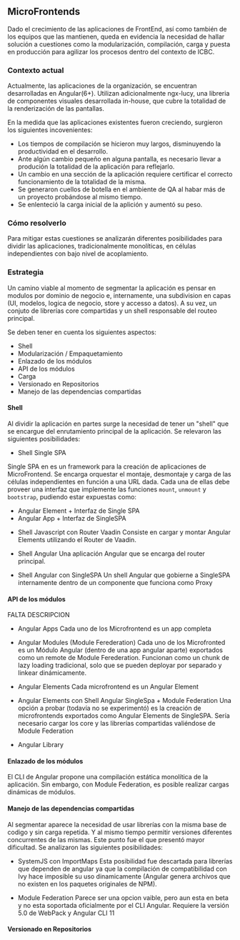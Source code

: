 ## MicroFrontends

Dado el crecimiento de las aplicaciones de FrontEnd, así como también de los equipos que las mantienen, queda en evidencia la necesidad de hallar solución a cuestiones como la modularización, compilación, carga y puesta en producción para agilizar los procesos dentro del contexto de ICBC.

### Contexto actual

Actualmente, las aplicaciones de la organización, se encuentran desarrolladas en Angular(6+). Utilizan adicionalmente ngx-lucy, una libreria de componentes visuales desarrollada in-house, que cubre la totalidad de la renderización de las pantallas.

En la medida que las aplicaciones existentes fueron creciendo, surgieron los siguientes incovenientes:

- Los tiempos de compilación se hicieron muy largos, disminuyendo la productividad en el desarrollo.
- Ante algún cambio pequeño en alguna pantalla, es necesario llevar a produción la totalidad de la aplicación para reflejarlo.
- Un cambio en una sección de la aplicación requiere certificar el correcto funcionamiento de la totalidad de la misma.
- Se generaron cuellos de botella en el ambiente de QA al habar más de un proyecto probándose al mismo tiempo.
- Se enlenteció la carga inicial de la aplición y aumentó su peso.

### Cómo resolverlo

Para mitigar estas cuestiones se analizarán diferentes posibilidades para dividir las aplicaciones, tradicionalmente monolíticas, en células independientes con bajo nivel de acoplamiento.

### Estrategia

Un camino viable al momento de segmentar la aplicación es pensar en modulos por dominio de negocio e, internamente, una subdivision en capas (UI, modelos, logica de negocio, store y accesso a datos). A su vez, un conjuto de librerías core compartidas y un shell responsable del routeo principal.

Se deben tener en cuenta los siguientes aspectos:
- Shell
- Modularización / Empaquetamiento
- Enlazado de los módulos
- API de los módulos
- Carga
- Versionado en Repositorios
- Manejo de las dependencias compartidas

#### Shell

Al dividir la aplicación en partes surge la necesidad de tener un "shell" que se encargue del enrutamiento principal de la aplicación. 
Se relevaron las siguientes posibilidades:


* Shell Single SPA

Single SPA en es un framework para la creación de aplicaciones de MicroFrontend. Se encarga orquestar el montaje, desmontaje y carga de las células independientes en función a una URL dada. Cada una de ellas debe proveer una interfaz que implemente las funciones `mount`, `unmount` y `bootstrap`, pudiendo estar expuestas como:
- Angular Element + Interfaz de Single SPA
- Angular App + Interfaz de SingleSPA

* Shell Javascript con Router Vaadin
Consiste en cargar y montar Angular Elements utilizando el Router de Vaadin.

* Shell Angular
Una aplicación Angular que se encarga del router principal.
 
* Shell Angular con SingleSPA
Un shell Angular que gobierne a SingleSPA internamente dentro de un componente que funciona como Proxy


#### API de los módulos

FALTA DESCRIPCION

* Angular Apps
Cada uno de los Microfrontend es un app completa

* Angular Modules (Module Ferederation)
Cada uno de los Microfronted es un Módulo Angular (dentro de una app angular aparte) exportados como un remote de Module Ferederation.
Funcionan como un chunk de lazy loading tradicional, solo que se pueden deployar por separado y linkear dinámicamente.

* Angular Elements
Cada microfrontend es un Angular Element

* Angular Elements con Shell Angular SingleSpa + Module Federation
Una opción a probar (todavía no se experimentó) es la creación de microfrontends exportados como Angular Elements de SingleSPA.
Sería necesario cargar los core y las librerías compartidas valiéndose de Module Federation

* Angular Library

#### Enlazado de los módulos
<!--Estático, Dinamico -->
El CLI de Angular propone una compilación estática monolítica de la aplicación. Sin embargo, con Module Federation, es posible realizar cargas dinámicas de módulos.


#### Manejo de las dependencias compartidas

Al segmentar aparece la necesidad de usar librerías con la misma base de codigo y sin carga repetida. Y al mismo tiempo permitir versiones diferentes concurrentes de las mismas.
Este punto fue el que presentó mayor dificultad. Se analizaron las siguientes posibilidades:

* SystemJS con ImportMaps
Esta posibilidad fue descartada para librerías que dependen de angular ya que la compilación de compatibilidad con Ivy hace imposible su uso dinamicamente (Angular genera archivos que no existen en los paquetes originales de NPM).

* Module Federation
Parece ser una opcion vaible, pero aun esta en beta y no esta soportada oficialmente por el CLI Angular.
Requiere la versión 5.0 de WebPack y Angular CLI 11


<!-- Las librerías compartidas pueden ser expuestas como módulos de NPM. -->


#### Versionado en Repositorios
<!--Monorepo vs Multiples Repos -->
